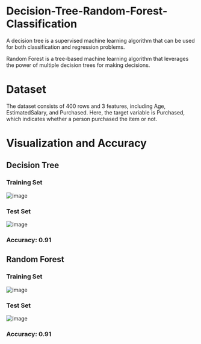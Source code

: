 # Decision-Tree-Random-Forest-Classification

A decision tree is a supervised machine learning algorithm that can be used for both classification and regression problems.

Random Forest is a tree-based machine learning algorithm that leverages the power of multiple decision trees for making decisions.

# Dataset

The dataset consists of 400 rows and 3 features, including Age, EstimatedSalary, and Purchased. Here, the target variable is Purchased, which indicates whether a person purchased the item or not.

# Visualization and Accuracy
## Decision Tree
### Training Set

![image](https://user-images.githubusercontent.com/95513386/146701601-c573737e-f381-42c6-892c-952e89c930b1.png)

### Test Set

![image](https://user-images.githubusercontent.com/95513386/146701627-2aaa8df5-2fe5-416a-aade-6249ec64c62f.png)

### Accuracy: 0.91


## Random Forest
### Training Set

![image](https://user-images.githubusercontent.com/95513386/146701527-a983c4d4-f775-4b98-9b3c-e7d944e86c0d.png)

### Test Set

![image](https://user-images.githubusercontent.com/95513386/146701672-fbe4f6c4-90c7-40a6-81e0-f9db1e9b4cbd.png)

### Accuracy: 0.91
